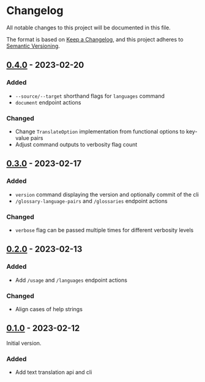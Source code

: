 # Changelog

All notable changes to this project will be documented in this file.

The format is based on [Keep a Changelog](https://keepachangelog.com/en/1.0.0/),
and this project adheres to [Semantic Versioning](https://semver.org/spec/v2.0.0.html).

## [0.4.0] - 2023-02-20

### Added

 - `--source/--target` shorthand flags for `languages` command
 - `document` endpoint actions

### Changed

 - Change `TranslateOption` implementation from functional options to key-value pairs
 - Adjust command outputs to verbosity flag count

## [0.3.0] - 2023-02-17

### Added

- `version` command displaying the version and optionally commit of the cli
- `/glossary-language-pairs` and `/glossaries` endpoint actions

### Changed

- `verbose` flag can be passed multiple times for different verbosity levels

## [0.2.0] - 2023-02-13

### Added

- Add `/usage` and `/languages` endpoint actions

### Changed

- Align cases of help strings

## [0.1.0] - 2023-02-12

Initial version.

### Added

- Add text translation api and cli


[Unreleased]: https://github.com/cluttrdev/deepl-go/compare/v0.4.0...HEAD
[0.4.0]: https://github.com/cluttrdev/deepl-go/compare/v0.3.0...v0.4.0
[0.3.0]: https://github.com/cluttrdev/deepl-go/compare/v0.2.0...v0.3.0
[0.2.0]: https://github.com/cluttrdev/deepl-go/compare/v0.1.0...v0.2.0
[0.1.0]: https://github.com/cluttrdev/deepl-go/releases/tag/v0.1.0

